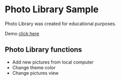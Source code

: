 # Photo Library Sample
Photo Library was created for educational purposes.

Demo [click here](https://blaine93.github.io/project-studio-photo-library/)

## Photo Library functions
 - Add new pictures from local computer
 - Change theme color
 - Change pictures view
